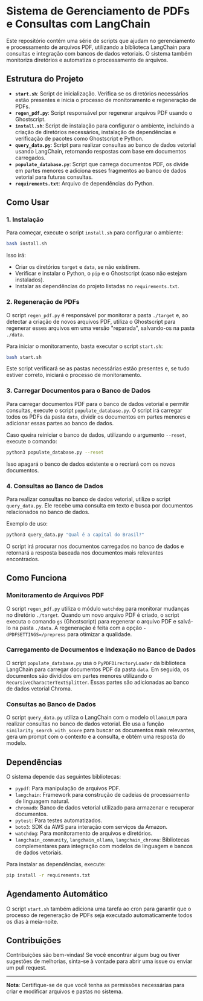 
# Sistema de Gerenciamento de PDFs e Consultas com LangChain

Este repositório contém uma série de scripts que ajudam no gerenciamento e processamento de arquivos PDF, utilizando a biblioteca LangChain para consultas e integração com bancos de dados vetoriais. O sistema também monitoriza diretórios e automatiza o processamento de arquivos.

## Estrutura do Projeto

- **`start.sh`**: Script de inicialização. Verifica se os diretórios necessários estão presentes e inicia o processo de monitoramento e regeneração de PDFs.
- **`regen_pdf.py`**: Script responsável por regenerar arquivos PDF usando o Ghostscript.
- **`install.sh`**: Script de instalação para configurar o ambiente, incluindo a criação de diretórios necessários, instalação de dependências e verificação de pacotes como Ghostscript e Python.
- **`query_data.py`**: Script para realizar consultas ao banco de dados vetorial usando LangChain, retornando respostas com base em documentos carregados.
- **`populate_database.py`**: Script que carrega documentos PDF, os divide em partes menores e adiciona esses fragmentos ao banco de dados vetorial para futuras consultas.
- **`requirements.txt`**: Arquivo de dependências do Python.

## Como Usar

### 1. Instalação

Para começar, execute o script `install.sh` para configurar o ambiente:

```bash
bash install.sh
```

Isso irá:

- Criar os diretórios `target` e `data`, se não existirem.
- Verificar e instalar o Python, o `pip` e o Ghostscript (caso não estejam instalados).
- Instalar as dependências do projeto listadas no `requirements.txt`.

### 2. Regeneração de PDFs

O script `regen_pdf.py` é responsável por monitorar a pasta `./target` e, ao detectar a criação de novos arquivos PDF, utiliza o Ghostscript para regenerar esses arquivos em uma versão "reparada", salvando-os na pasta `./data`.

Para iniciar o monitoramento, basta executar o script `start.sh`:

```bash
bash start.sh
```

Este script verificará se as pastas necessárias estão presentes e, se tudo estiver correto, iniciará o processo de monitoramento.

### 3. Carregar Documentos para o Banco de Dados

Para carregar documentos PDF para o banco de dados vetorial e permitir consultas, execute o script `populate_database.py`. O script irá carregar todos os PDFs da pasta `data`, dividir os documentos em partes menores e adicionar essas partes ao banco de dados.

Caso queira reiniciar o banco de dados, utilizando o argumento `--reset`, execute o comando:

```bash
python3 populate_database.py --reset
```

Isso apagará o banco de dados existente e o recriará com os novos documentos.

### 4. Consultas ao Banco de Dados

Para realizar consultas no banco de dados vetorial, utilize o script `query_data.py`. Ele recebe uma consulta em texto e busca por documentos relacionados no banco de dados.

Exemplo de uso:

```bash
python3 query_data.py "Qual é a capital do Brasil?"
```

O script irá procurar nos documentos carregados no banco de dados e retornará a resposta baseada nos documentos mais relevantes encontrados.

## Como Funciona

### Monitoramento de Arquivos PDF

O script `regen_pdf.py` utiliza o módulo `watchdog` para monitorar mudanças no diretório `./target`. Quando um novo arquivo PDF é criado, o script executa o comando `gs` (Ghostscript) para regenerar o arquivo PDF e salvá-lo na pasta `./data`. A regeneração é feita com a opção `-dPDFSETTINGS=/prepress` para otimizar a qualidade.

### Carregamento de Documentos e Indexação no Banco de Dados

O script `populate_database.py` usa o `PyPDFDirectoryLoader` da biblioteca LangChain para carregar documentos PDF da pasta `data`. Em seguida, os documentos são divididos em partes menores utilizando o `RecursiveCharacterTextSplitter`. Essas partes são adicionadas ao banco de dados vetorial Chroma.

### Consultas ao Banco de Dados

O script `query_data.py` utiliza o LangChain com o modelo `OllamaLLM` para realizar consultas no banco de dados vetorial. Ele usa a função `similarity_search_with_score` para buscar os documentos mais relevantes, gera um prompt com o contexto e a consulta, e obtém uma resposta do modelo.

## Dependências

O sistema depende das seguintes bibliotecas:

- `pypdf`: Para manipulação de arquivos PDF.
- `langchain`: Framework para construção de cadeias de processamento de linguagem natural.
- `chromadb`: Banco de dados vetorial utilizado para armazenar e recuperar documentos.
- `pytest`: Para testes automatizados.
- `boto3`: SDK da AWS para interação com serviços da Amazon.
- `watchdog`: Para monitoramento de arquivos e diretórios.
- `langchain_community`, `langchain_ollama`, `langchain_chroma`: Bibliotecas complementares para integração com modelos de linguagem e bancos de dados vetoriais.

Para instalar as dependências, execute:

```bash
pip install -r requirements.txt
```

## Agendamento Automático

O script `start.sh` também adiciona uma tarefa ao cron para garantir que o processo de regeneração de PDFs seja executado automaticamente todos os dias à meia-noite.

## Contribuições

Contribuições são bem-vindas! Se você encontrar algum bug ou tiver sugestões de melhorias, sinta-se à vontade para abrir uma issue ou enviar um pull request.

---

**Nota**: Certifique-se de que você tenha as permissões necessárias para criar e modificar arquivos e pastas no sistema.

